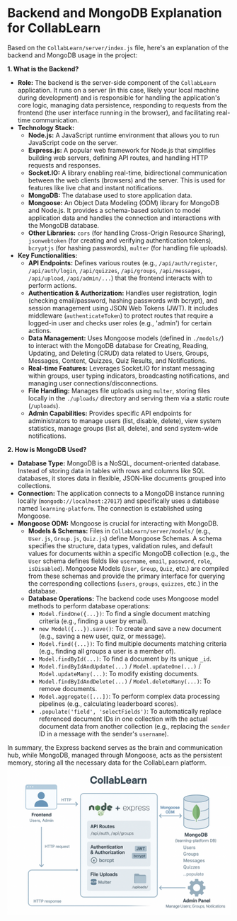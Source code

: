 # Backend and MongoDB Explanation for CollabLearn

Based on the `CollabLearn/server/index.js` file, here's an explanation of the backend and MongoDB usage in the project:

**1. What is the Backend?**

*   **Role:** The backend is the server-side component of the `CollabLearn` application. It runs on a server (in this case, likely your local machine during development) and is responsible for handling the application's core logic, managing data persistence, responding to requests from the frontend (the user interface running in the browser), and facilitating real-time communication.
*   **Technology Stack:**
    *   **Node.js:** A JavaScript runtime environment that allows you to run JavaScript code on the server.
    *   **Express.js:** A popular web framework for Node.js that simplifies building web servers, defining API routes, and handling HTTP requests and responses.
    *   **Socket.IO:** A library enabling real-time, bidirectional communication between the web clients (browsers) and the server. This is used for features like live chat and instant notifications.
    *   **MongoDB:** The database used to store application data.
    *   **Mongoose:** An Object Data Modeling (ODM) library for MongoDB and Node.js. It provides a schema-based solution to model application data and handles the connection and interactions with the MongoDB database.
    *   **Other Libraries:** `cors` (for handling Cross-Origin Resource Sharing), `jsonwebtoken` (for creating and verifying authentication tokens), `bcryptjs` (for hashing passwords), `multer` (for handling file uploads).
*   **Key Functionalities:**
    *   **API Endpoints:** Defines various routes (e.g., `/api/auth/register`, `/api/auth/login`, `/api/quizzes`, `/api/groups`, `/api/messages`, `/api/upload`, `/api/admin/...`) that the frontend interacts with to perform actions.
    *   **Authentication & Authorization:** Handles user registration, login (checking email/password, hashing passwords with bcrypt), and session management using JSON Web Tokens (JWT). It includes middleware (`authenticateToken`) to protect routes that require a logged-in user and checks user roles (e.g., 'admin') for certain actions.
    *   **Data Management:** Uses Mongoose models (defined in `./models/`) to interact with the MongoDB database for Creating, Reading, Updating, and Deleting (CRUD) data related to Users, Groups, Messages, Content, Quizzes, Quiz Results, and Notifications.
    *   **Real-time Features:** Leverages Socket.IO for instant messaging within groups, user typing indicators, broadcasting notifications, and managing user connections/disconnections.
    *   **File Handling:** Manages file uploads using `multer`, storing files locally in the `./uploads/` directory and serving them via a static route (`/uploads`).
    *   **Admin Capabilities:** Provides specific API endpoints for administrators to manage users (list, disable, delete), view system statistics, manage groups (list all, delete), and send system-wide notifications.

**2. How is MongoDB Used?**

*   **Database Type:** MongoDB is a NoSQL, document-oriented database. Instead of storing data in tables with rows and columns like SQL databases, it stores data in flexible, JSON-like documents grouped into collections.
*   **Connection:** The application connects to a MongoDB instance running locally (`mongodb://localhost:27017`) and specifically uses a database named `learning-platform`. The connection is established using Mongoose.
*   **Mongoose ODM:** Mongoose is crucial for interacting with MongoDB.
    *   **Models & Schemas:** Files in `CollabLearn/server/models/` (e.g., `User.js`, `Group.js`, `Quiz.js`) define Mongoose Schemas. A schema specifies the structure, data types, validation rules, and default values for documents within a specific MongoDB collection (e.g., the `User` schema defines fields like `username`, `email`, `password`, `role`, `isDisabled`). Mongoose Models (`User`, `Group`, `Quiz`, etc.) are compiled from these schemas and provide the primary interface for querying the corresponding collections (`users`, `groups`, `quizzes`, etc.) in the database.
    *   **Database Operations:** The backend code uses Mongoose model methods to perform database operations:
        *   `Model.findOne({...})`: To find a single document matching criteria (e.g., finding a user by email).
        *   `new Model({...}).save()`: To create and save a new document (e.g., saving a new user, quiz, or message).
        *   `Model.find({...})`: To find multiple documents matching criteria (e.g., finding all groups a user is a member of).
        *   `Model.findById(...)`: To find a document by its unique `_id`.
        *   `Model.findByIdAndUpdate(...)` / `Model.updateOne(...)` / `Model.updateMany(...)`: To modify existing documents.
        *   `Model.findByIdAndDelete(...)` / `Model.deleteMany(...)`: To remove documents.
        *   `Model.aggregate([...])`: To perform complex data processing pipelines (e.g., calculating leaderboard scores).
        *   `.populate('field', 'selectFields')`: To automatically replace referenced document IDs in one collection with the actual document data from another collection (e.g., replacing the `sender` ID in a message with the sender's `username`).

In summary, the Express backend serves as the brain and communication hub, while MongoDB, managed through Mongoose, acts as the persistent memory, storing all the necessary data for the CollabLearn platform.
![alt text](image.png)